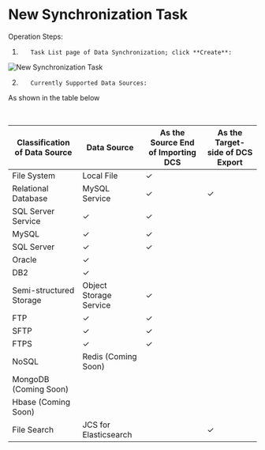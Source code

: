 # New Synchronization Task

Operation Steps:

1.        Task List page of Data Synchronization; click **Create**:

![New Synchronization Task](../../../../../image/Data-Integration/create-task.png)

2.        Currently Supported Data Sources:

As shown in the table below

​          

| Classification of Data Source | Data Source | As the Source End of Importing DCS | As the Target-side of DCS Export |
| ------------------- | ----------------- | ----------------- | ------------------- |
| File System | Local File | ✓ | |
| Relational Database | MySQL Service | ✓ | ✓ |
| SQL Server Service | ✓ | ✓ | |
| MySQL               | ✓                 | ✓                 |                     |
| SQL Server          | ✓                 | ✓                 |                     |
| Oracle              | ✓                 |                   |                     |
| DB2                 | ✓                 |                   |                     |
| Semi-structured Storage | Object Storage Service | ✓ | |
| FTP                 | ✓                 | ✓                 |                     |
| SFTP                | ✓                 | ✓                 |                     |
| FTPS                | ✓                 | ✓                 |                     |
| NoSQL | Redis (Coming Soon) | | |
| MongoDB (Coming Soon) | | | |
| Hbase (Coming Soon) | | | |
| File Search | JCS for Elasticsearch | | ✓ |